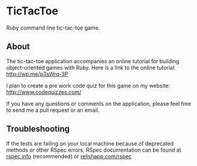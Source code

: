 # TicTacToe

Ruby command line tic-tac-toe game.

## About

The tic-tac-toe application accompanies an online tutorial for building object-oriented games with Ruby.  Here is a link to the online tutorial: http://wp.me/p3sWrq-3P

I plan to create a pre work code quiz for this game on my website: http://www.codequizzes.com/

If you have any questions or comments on the application, please feel free to send me a pull request or an email.

## Troubleshooting
If the tests are failing on your local machine because of deprecated methods or other RSpec errors, RSpec documentation can be found at [rspec.info](https://rspec.info/documentation/) (recommended) or [relishapp.com/rspec](https://relishapp.com/rspec)



